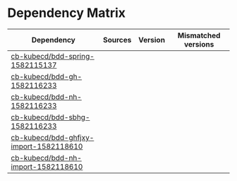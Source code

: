 # Dependency Matrix

Dependency | Sources | Version | Mismatched versions
---------- | ------- | ------- | -------------------
[cb-kubecd/bdd-spring-1582115137](https://github.com/cb-kubecd/bdd-spring-1582115137.git) |  | []() | 
[cb-kubecd/bdd-gh-1582116233](https://github.com/cb-kubecd/bdd-gh-1582116233.git) |  | []() | 
[cb-kubecd/bdd-nh-1582116233](https://github.com/cb-kubecd/bdd-nh-1582116233.git) |  | []() | 
[cb-kubecd/bdd-sbhg-1582116233](https://github.com/cb-kubecd/bdd-sbhg-1582116233.git) |  | []() | 
[cb-kubecd/bdd-ghfjxy-import-1582118610](https://github.com/cb-kubecd/bdd-ghfjxy-import-1582118610.git) |  | []() | 
[cb-kubecd/bdd-nh-import-1582118610](https://github.com/cb-kubecd/bdd-nh-import-1582118610.git) |  | []() | 
